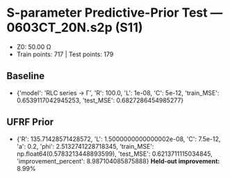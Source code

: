 # S-parameter Predictive-Prior Test — 0603CT_20N.s2p (S11)
- Z0: 50.00 Ω
- Train points: 717  |  Test points: 179

## Baseline
- {'model': 'RLC series -> Γ', 'R': 100.0, 'L': 1e-08, 'C': 5e-12, 'train_MSE': 0.6539117042945253, 'test_MSE': 0.6827286454985277}

## UFRF Prior
- {'R': 135.71428571428572, 'L': 1.5000000000000002e-08, 'C': 7.5e-12, 'a': 0.2, 'phi': 2.5132741228718345, 'train_MSE': np.float64(0.5783213448893599), 'test_MSE': 0.6213711115034845, 'improvement_percent': 8.987104085875888}
**Held-out improvement:** 8.99%